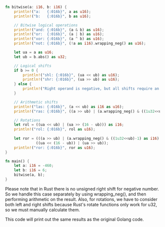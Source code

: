 ```rust
fn bitwise(a: i16, b: i16) {
    println!("a:   {:016b}", a as u16);
    println!("b:   {:016b}", b as u16);

    // Bitwise logical operations
    println!("and: {:016b}", (a & b) as u16);
    println!("or:  {:016b}", (a | b) as u16);
    println!("xor: {:016b}", (a ^ b) as u16);
    println!("not: {:016b}", (!a as i16).wrapping_neg() as u16);

    let ua = a as u16;
    let ub = b.abs() as u32;

    // Logical shifts
    if b >= 0 {
        println!("shl: {:016b}", (ua << ub) as u16);
        println!("shr: {:016b}", (ua >> ub) as u16);
    } else {
        println!("Right operand is negative, but all shifts require an unsigned right operand (shift distance).");
    }

    // Arithmetic shifts
    println!("las: {:016b}", (a << ub) as i16 as u16);
    println!("ras: {:016b}", ((a >> ub) | (a.wrapping_neg() & ((1u32<<ub)-1) as i16).wrapping_neg()) as u16);

    // Rotations
    let rol = ((ua << ub) | (ua >> (16 - ub))) as i16;
    println!("rol: {:016b}", rol as u16);
    
    let ror = (((a >> ub) | (a.wrapping_neg() & ((1u32<<ub)-1) as i16).wrapping_neg()) << (16 - ub)) |
              ((ua << (16 - ub)) | (ua >> ub));
    println!("ror: {:016b}", ror as u16);
}

fn main() {
    let a: i16 = -460;
    let b: i16 = 6;
    bitwise(a, b);
}
```
Please note that in Rust there is no unsigned right shift for negative number. So we handle this case separately by using wrapping_neg(), and then performing arithmetic on the result. Also, for rotations, we have to consider both left and right shifts because Rust's rotate functions only work for u32, so we must manually calculate them.

This code will print out the same results as the original Golang code.
